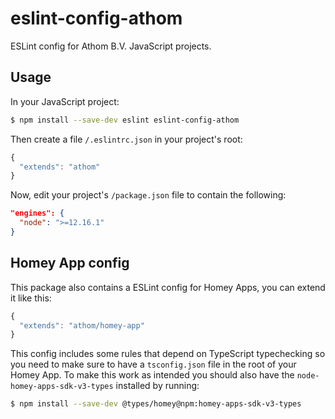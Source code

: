 # eslint-config-athom
ESLint config for Athom B.V. JavaScript projects.

## Usage

In your JavaScript project:

```bash
$ npm install --save-dev eslint eslint-config-athom
```

Then create a file `/.eslintrc.json` in your project's root:

```javascript
{
  "extends": "athom"
}
```

Now, edit your project's `/package.json` file to contain the following:

```json
"engines": {
  "node": ">=12.16.1"
}
```

## Homey App config

This package also contains a ESLint config for Homey Apps, you can extend it like this:

```javascript
{
  "extends": "athom/homey-app"
}
```

This config includes some rules that depend on TypeScript typechecking so you need to make sure to have a `tsconfig.json` file in the root of your Homey App.
To make this work as intended you should also have the `node-homey-apps-sdk-v3-types` installed by running:

```bash
$ npm install --save-dev @types/homey@npm:homey-apps-sdk-v3-types
```
